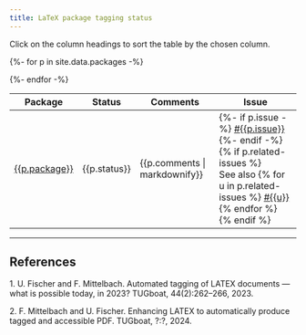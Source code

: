 ```yaml
---
title: LaTeX package tagging status
---
```

<style>
td.supported {background-color: #DDFFDD;font-weight:bold;}
</style>
<script src="sorttable.js"></script>



Click on the column headings to sort the table by the chosen column.

<table class="sortable" style="width:100%">
<thead>
<tr>
<th>Package</th>
<th>Status</th>
<th>Comments</th>
<th>Issue</th>
</tr>
</thead>
<tbody>

{%- for p in site.data.packages -%}
<tr>
<td class="{{p.status}}"><a href="https://ctan.org/pkg/{{p.package}}">{{p.package}}</a></td>
<td class="{{p.status}}">{{p.status}}</td>
<td>{{p.comments | markdownify}}</td>
<td>
{%- if p.issue -%}
<a href="https://github.com/latex3/tagging-project/issues/{{p.issue}}">#{{p.issue}}</a>
{%- endif -%}
{% if p.related-issues %}
<br/>
See also
{% for u in p.related-issues %}
<a href="https://github.com/latex3/tagging-project/issues/{{u}}">#{{u}}</a>
{% endfor %}
{% endif %}
</td>
</tr>
{%- endfor -%}

</tbody>
</table>

----


## References


<span id="ref1">1.</span> U. Fischer and F. Mittelbach. Automated tagging of LATEX documents — what is possible today, in 2023? TUGboat, 44(2):262–266, 2023.

<span id="ref2">2.</span> F. Mittelbach and U. Fischer. Enhancing LATEX to automatically produce tagged and accessible PDF. TUGboat, ?:?, 2024. 


